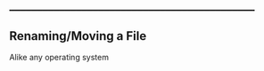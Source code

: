 ## ____________________________________________

## Renaming/Moving a File

Alike any operating system 